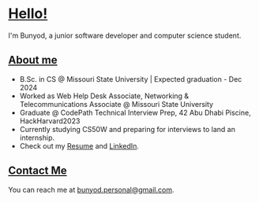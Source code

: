 [Hello!](https://github.com/bunyodabdusaidov#hello)
============================================

I'm Bunyod, a junior software developer and computer science student.

[About me](https://github.com/bunyodabdusaidov#aboutme)
-------------------------------------------------

- B.Sc. in CS @ Missouri State University | Expected graduation - Dec 2024 
- Worked as Web Help Desk Associate, Networking & Telecommunications Associate @ Missouri State University
- Graduate @ CodePath Technical Interview Prep, 42 Abu Dhabi Piscine, HackHarvard2023  
- Currently studying CS50W and preparing for interviews to land an internship.
- Check out my [Resume](https://gist.github.com/bunyodabdusaidov/92e929ae4dd471820b6b2479d9ff26d7) and [LinkedIn](https://www.linkedin.com/in/bunyodabdusaidov).

[Contact Me](https://github.com/bunyodabdusaidov#contact-me)
-----------------------------------------------------

You can reach me at <bunyod.personal@gmail.com>.








